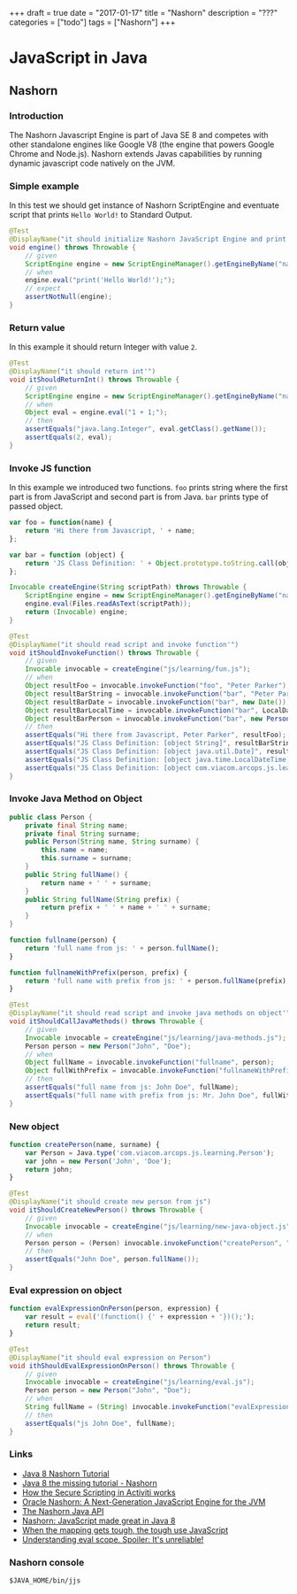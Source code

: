 +++
draft = true
date = "2017-01-17"
title = "Nashorn"
description = "???"
categories = ["todo"]
tags = ["Nashorn"]
+++

# JavaScript in Java

## Nashorn

### Introduction

The Nashorn Javascript Engine is part of Java SE 8 and competes with other standalone engines like Google V8 (the engine that powers Google Chrome and Node.js). Nashorn extends Javas capabilities by running dynamic javascript code natively on the JVM.

### Simple example

In this test we should get instance of Nashorn ScriptEngine and eventuate script that prints `Hello World!` to Standard Output.

```java
@Test
@DisplayName("it should initialize Nashorn JavaScript Engine and print 'Hello World!'")
void engine() throws Throwable {
    // given
    ScriptEngine engine = new ScriptEngineManager().getEngineByName("nashorn");
    // when
    engine.eval("print('Hello World!');");
    // expect
    assertNotNull(engine);
}
```

### Return value

In this example it should return Integer with value `2`.

```java
@Test
@DisplayName("it should return int'")
void itShouldReturnInt() throws Throwable {
    // given
    ScriptEngine engine = new ScriptEngineManager().getEngineByName("nashorn");
    // when
    Object eval = engine.eval("1 + 1;");
    // then
    assertEquals("java.lang.Integer", eval.getClass().getName());
    assertEquals(2, eval);
}
```

### Invoke JS function

In this example we introduced two functions. `foo` prints string where the first part is from JavaScript and second part is from Java. `bar` prints type of passed object.

```javascript
var foo = function(name) {
    return 'Hi there from Javascript, ' + name;
};

var bar = function (object) {
    return 'JS Class Definition: ' + Object.prototype.toString.call(object);
};
```

```java
Invocable createEngine(String scriptPath) throws Throwable {
    ScriptEngine engine = new ScriptEngineManager().getEngineByName("nashorn");
    engine.eval(Files.readAsText(scriptPath));
    return (Invocable) engine;
}

@Test
@DisplayName("it should read script and invoke function'")
void itShouldInvokeFunction() throws Throwable {
    // given
    Invocable invocable = createEngine("js/learning/fun.js");
    // when
    Object resultFoo = invocable.invokeFunction("foo", "Peter Parker");
    Object resultBarString = invocable.invokeFunction("bar", "Peter Parker");
    Object resultBarDate = invocable.invokeFunction("bar", new Date());
    Object resultBarLocalTime = invocable.invokeFunction("bar", LocalDateTime.now());
    Object resultBarPerson = invocable.invokeFunction("bar", new Person("John", "Doe"));
    // then
    assertEquals("Hi there from Javascript, Peter Parker", resultFoo);
    assertEquals("JS Class Definition: [object String]", resultBarString);
    assertEquals("JS Class Definition: [object java.util.Date]", resultBarDate);
    assertEquals("JS Class Definition: [object java.time.LocalDateTime]", resultBarLocalTime);
    assertEquals("JS Class Definition: [object com.viacom.arcops.js.learning.Person]", resultBarPerson);
}
```

### Invoke Java Method on Object

```java
public class Person {
    private final String name;
    private final String surname;
    public Person(String name, String surname) {
        this.name = name;
        this.surname = surname;
    }
    public String fullName() {
        return name + ' ' + surname;
    }
    public String fullName(String prefix) {
        return prefix + ' ' + name + ' ' + surname;
    }
}
```

```javascript
function fullname(person) {
    return 'full name from js: ' + person.fullName();
}

function fullnameWithPrefix(person, prefix) {
    return 'full name with prefix from js: ' + person.fullName(prefix);
}
```

```java
@Test
@DisplayName("it should read script and invoke java methods on object'")
void itShouldCallJavaMethods() throws Throwable {
    // given
    Invocable invocable = createEngine("js/learning/java-methods.js");
    Person person = new Person("John", "Doe");
    // when
    Object fullName = invocable.invokeFunction("fullname", person);
    Object fullWithPrefix = invocable.invokeFunction("fullnameWithPrefix", person, "Mr.");
    // then
    assertEquals("full name from js: John Doe", fullName);
    assertEquals("full name with prefix from js: Mr. John Doe", fullWithPrefix);
}
```

### New object

```javascript
function createPerson(name, surname) {
    var Person = Java.type('com.viacom.arcops.js.learning.Person');
    var john = new Person('John', 'Doe');
    return john;
}
```

```java
@Test
@DisplayName("it should create new person from js")
void itShouldCreateNewPerson() throws Throwable {
    // given
    Invocable invocable = createEngine("js/learning/new-java-object.js");
    // when
    Person person = (Person) invocable.invokeFunction("createPerson", "John", "Doe");
    // then
    assertEquals("John Doe", person.fullName());
}
```

### Eval expression on object

```javascript
function evalExpressionOnPerson(person, expression) {
    var result = eval('(function() {' + expression + '})();');
    return result;
}
```

```java
@Test
@DisplayName("it should eval expression on Person")
void ithShouldEvalExpressionOnPerson() throws Throwable {
    // given
    Invocable invocable = createEngine("js/learning/eval.js");
    Person person = new Person("John", "Doe");
    // when
    String fullName = (String) invocable.invokeFunction("evalExpressionOnPerson", person, "return 'js ' + person.fullName();");
    // then
    assertEquals("js John Doe", fullName);
}
```

### Links
* [Java 8 Nashorn Tutorial](http://winterbe.com/posts/2014/04/05/java8-nashorn-tutorial/)
* [Java 8 the missing tutorial - Nashorn](https://github.com/shekhargulati/java8-the-missing-tutorial/blob/master/10-nashorn.md)
* [How the Secure Scripting in Activiti works](http://www.jorambarrez.be/blog/2016/06/15/how-the-secure-scripting-in-activiti-works/)
* [Oracle Nashorn: A Next-Generation JavaScript Engine for the JVM](http://www.oracle.com/technetwork/articles/java/jf14-nashorn-2126515.html)
* [The Nashorn Java API](https://docs.oracle.com/javase/8/docs/technotes/guides/scripting/nashorn/api.html)
* [Nashorn: JavaScript made great in Java 8](http://www.infoworld.com/article/2607426/application-development/nashorn--javascript-made-great-in-java-8.html)
* [When the mapping gets tough, the tough use JavaScript](https://lucidworks.com/blog/2015/03/31/developing-debugging-fusion-javascript-stage/)
* [Understanding eval scope. Spoiler: It's unreliable!](http://blog.rakeshpai.me/2008/10/understanding-eval-scope-spoiler-its.html)

### Nashorn console

```
$JAVA_HOME/bin/jjs
```